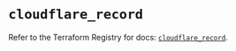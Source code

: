 # `cloudflare_record`

Refer to the Terraform Registry for docs: [`cloudflare_record`](https://registry.terraform.io/providers/cloudflare/cloudflare/4.24.0/docs/resources/record).
